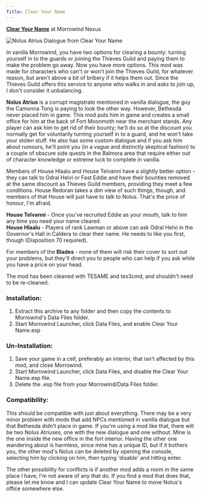 ```yaml
---
Title: Clear Your Name
---
```


**[Clear Your Name](https://www.nexusmods.com/morrowind/mods/43786)** at Morrowind Nexus

![Nolus Atrius Dialogue from Clear Your Name](https://staticdelivery.nexusmods.com/mods/100/images/43786-2-1438997064.png)

In vanilla Morrowind, you have two options for clearing a bounty: turning yourself in to the guards or joining the Thieves Guild and paying them to make the problem go away. Now you have more options. This mod was made for characters who can't or won't join the Thieves Guild, for whatever reason, but aren't above a bit of bribery if it helps them out. Since the Thieves Guild offers this service to anyone who walks in and asks to join up, I don't consider it unbalancing.

**Nolus Atrius** is a corrupt magistrate mentioned in vanilla dialogue, the guy the Camonna Tong is paying to look the other way. However, Bethesda never placed him in game. This mod puts him in game and creates a small office for him at the back of Fort Moonmoth near the merchant stands. Any player can ask him to get rid of their bounty; he'll do so at the discount you normally get for voluntarily turning yourself in to a guard, and he won't take your stolen
stuff. He also has some custom dialogue and if you ask him about rumours, he'll point you (in a vague and distinctly skeptical fashion) to a couple of obscure side quests in the Balmora area that require either out of character knowledge or extreme luck to complete in vanilla.

Members of House Hlaalu and House Telvanni have a slightly better option - they can talk to Odral Helvi or Fast Eddie and have their bounties removed at the same discount as Thieves Guild members, providing they meet a few conditions. House Redoran takes a dim view of such things, though, and members of that House will just have to talk to Nolus. That's the price of honour, I'm afraid.

**House Telvanni** - Once you've recruited Eddie as your mouth, talk to him any time you need your name cleared.  
**House Hlaalu** - Players of rank Lawman or above can ask Odral Helvi in the Governor's Hall in Caldera to clear their name. He needs to like you first, though (Disposition 70 required).

For members of the **Blades** - none of them will risk their cover to sort out your problems, but they'll direct you to people who can help if you ask while you have a price on your head.

The mod has been cleaned with TESAME and tes3cmd, and shouldn't need to be re-cleaned.

### Installation:

1. Extract this archive to any folder and then copy the contents to Morrowind's Data Files folder.
2. Start Morrowind Launcher, click Data Files, and enable Clear Your Name.esp

### Un-Installation:

1. Save your game in a cell, preferably an interior, that isn't affected by this mod, and close Morrowind.
2. Start Morrowind Launcher, click Data Files, and disable the Clear Your Name.esp file.
3. Delete the .esp file from your Morrowind/Data Files folder.

### Compatibility:

This should be compatible with just about everything. There may be a very minor problem with mods that add NPCs mentioned in vanilla dialogue but that Bethesda didn't place in game. If you're using a mod like that, there will be two Nolus Atriuses, one with the new dialogue and one without. Mine is the one inside the new office in the fort interior. Having the other one wandering about is harmless, since mine has a unique ID, but if it bothers you, the other mod's Nolus can be deleted by opening the console, selecting him by clicking on him, then typing 'disable' and hitting enter.

The other possibility for conflicts is if another mod adds a room in the same place I have; I'm not aware of any that do. If you find a mod that does that, please let me know and I can update Clear Your Name to move Nolus's office somewhere else.
